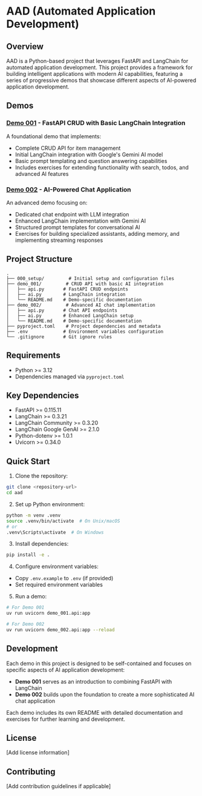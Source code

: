 # AAD (Automated Application Development)

## Overview

AAD is a Python-based project that leverages FastAPI and LangChain for automated application development. This project provides a framework for building intelligent applications with modern AI capabilities, featuring a series of progressive demos that showcase different aspects of AI-powered application development.

## Demos

### [Demo 001](./demo_001) - FastAPI CRUD with Basic LangChain Integration

A foundational demo that implements:

- Complete CRUD API for item management
- Initial LangChain integration with Google's Gemini AI model
- Basic prompt templating and question answering capabilities
- Includes exercises for extending functionality with search, todos, and advanced AI features

### [Demo 002](./demo_002) - AI-Powered Chat Application

An advanced demo focusing on:

- Dedicated chat endpoint with LLM integration
- Enhanced LangChain implementation with Gemini AI
- Structured prompt templates for conversational AI
- Exercises for building specialized assistants, adding memory, and implementing streaming responses

## Project Structure

```
.
├── 000_setup/         # Initial setup and configuration files
├── demo_001/         # CRUD API with basic AI integration
│   ├── api.py       # FastAPI CRUD endpoints
│   ├── ai.py        # LangChain integration
│   └── README.md    # Demo-specific documentation
├── demo_002/         # Advanced AI chat implementation
│   ├── api.py       # Chat API endpoints
│   ├── ai.py        # Enhanced LangChain setup
│   └── README.md    # Demo-specific documentation
├── pyproject.toml    # Project dependencies and metadata
├── .env             # Environment variables configuration
└── .gitignore       # Git ignore rules
```

## Requirements

- Python >= 3.12
- Dependencies managed via `pyproject.toml`

## Key Dependencies

- FastAPI >= 0.115.11
- LangChain >= 0.3.21
- LangChain Community >= 0.3.20
- LangChain Google GenAI >= 2.1.0
- Python-dotenv >= 1.0.1
- Uvicorn >= 0.34.0

## Quick Start

1. Clone the repository:

```bash
git clone <repository-url>
cd aad
```

2. Set up Python environment:

```bash
python -m venv .venv
source .venv/bin/activate  # On Unix/macOS
# or
.venv\Scripts\activate  # On Windows
```

3. Install dependencies:

```bash
pip install -e .
```

4. Configure environment variables:

- Copy `.env.example` to `.env` (if provided)
- Set required environment variables

5. Run a demo:

```bash
# For Demo 001
uv run uvicorn demo_001.api:app

# For Demo 002
uv run uvicorn demo_002.api:app --reload
```

## Development

Each demo in this project is designed to be self-contained and focuses on specific aspects of AI application development:

- **Demo 001** serves as an introduction to combining FastAPI with LangChain
- **Demo 002** builds upon the foundation to create a more sophisticated AI chat application

Each demo includes its own README with detailed documentation and exercises for further learning and development.

## License

[Add license information]

## Contributing

[Add contribution guidelines if applicable]

